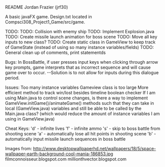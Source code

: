 README
Jordan Frazier (jrf30)

A basic javaFX game. Design.txt located in Compsci308_Project1_Game/src/game.

TODO: 
TODO: Collision with enemy ship
TODO: Implement Explosion.java
TODO: Create missile launch animation for boss scene
TODO: Move all key inputs to new class?
TODO: Create static class in GameView to keep track of GameState (instead of using so many instance variables/fields)
TODO: General clean up of comments, print statementds

Bugs:
In BossBattle, if user presses input keys when clicking through arrow key prompts, game interprets that as incorrect sequence
and will cause game over to occur. --Solution is to not allow for inputs during this dialogue period. 

Issues: 
Too many instance variables
Gameview class is too large
More efficient method to track win/lost besides timeline boolean checker
If I am using Main.java to control scene changes, is there a way to implement GameView.initGame()/animateGame() methods such that
they can take in local (GameView.java) variables and still be able to be called by the Main.java class? (which would reduce the amount
of instance variables I am using in GameView.java)

Cheat Keys:
'd' - infinite lives 
'f' - infinite ammo
's' - skip to boss battle from shooting scene
'a' - automatically lose all hit points in shooting scene
'b' - automatically input missile launch sequences in boss battle


Images from:
http://www.desktopwallpaperhd.net/wallpapers/18/5/space-wallpaper-earth-background-cool-mania-186853.jpg
filmconnoisseur.blogspot.com
millionthvector.blogspot.com